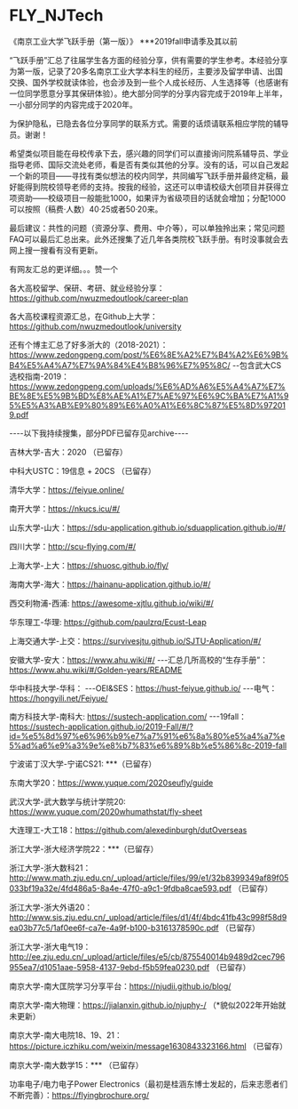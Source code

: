 # FLY_NJTech
《南京工业大学飞跃手册（第一版）》 ***2019fall申请季及其以前

“飞跃手册”汇总了往届学生各方面的经验分享，供有需要的学生参考。本经验分享为第一版，记录了20多名南京工业大学本科生的经历，主要涉及留学申请、出国交换、国外学校就读体验，也会涉及到一些个人成长经历、人生选择等（也感谢有一位同学愿意分享其保研体验）。绝大部分同学的分享内容完成于2019年上半年，一小部分同学的内容完成于2020年。 

为保护隐私，已隐去各位分享同学的联系方式。需要的话烦请联系相应学院的辅导员。谢谢！

希望类似项目能在母校传承下去，感兴趣的同学们可以直接询问院系辅导员、学业指导老师、国际交流处老师，看是否有类似其他的分享。没有的话，可以自己发起一个新的项目——寻找有类似想法的校内同学，共同编写飞跃手册并最终定稿，最好能得到院校领导老师的支持。按我的经验，这还可以申请校级大创项目并获得立项资助——校级项目一般能批1000，如果评为省级项目的话就会增加；分配1000可以按照（稿费·人数）40·25或者50·20来。

最后建议：共性的问题（资源分享、费用、中介等），可以单独拎出来；常见问题FAQ可以最后汇总出来。此外还搜集了近几年各类院校飞跃手册。有时没事就会去网上搜一搜看有没有更新。

有网友汇总的更详细。。。赞一个

各大高校留学、保研、考研、就业经验分享：https://github.com/nwuzmedoutlook/career-plan

各大高校课程资源汇总，在Github上大学：https://github.com/nwuzmedoutlook/university

还有个博主汇总了好多浙大的（2018-2021）：https://www.zedongpeng.com/post/%E6%8E%A2%E7%B4%A2%E6%9B%B4%E5%A4%A7%E7%9A%84%E4%B8%96%E7%95%8C/
--包含武大CS选校指南-2019：https://www.zedongpeng.com/uploads/%E6%AD%A6%E5%A4%A7%E7%BE%8E%E5%9B%BD%E8%AE%A1%E7%AE%97%E6%9C%BA%E7%A1%95%E5%A3%AB%E9%80%89%E6%A0%A1%E6%8C%87%E5%8D%972019.pdf

----以下我持续搜集，部分PDF已留存见archive----

吉林大学-吉大：2020 （已留存）

中科大USTC：19信息 + 20CS （已留存）

清华大学：https://feiyue.online/

南开大学：https://nkucs.icu/#/

山东大学-山大：https://sdu-application.github.io/sduapplication.github.io/#/ 

四川大学：http://scu-flying.com/#/

上海大学-上大：https://shuosc.github.io/fly/

海南大学-海大：https://hainanu-application.github.io/#/

西交利物浦-西浦: https://awesome-xjtlu.github.io/wiki/#/ 

华东理工-华理: https://github.com/paulzrq/Ecust-Leap 

上海交通大学-上交：https://survivesjtu.github.io/SJTU-Application/#/

安徽大学-安大：https://www.ahu.wiki/#/
---汇总几所高校的“生存手册”：https://www.ahu.wiki/#/Golden-years/README

华中科技大学-华科：
---OEI&SES：https://hust-feiyue.github.io/
---电气：https://hongyili.net/Feiyue/

南方科技大学-南科大: https://sustech-application.com/ 
---19fall：https://sustech-application.github.io/2019-Fall/#/?id=%e5%8d%97%e6%96%b9%e7%a7%91%e6%8a%80%e5%a4%a7%e5%ad%a6%e9%a3%9e%e8%b7%83%e6%89%8b%e5%86%8c-2019-fall

宁波诺丁汉大学-宁诺CS21: ***（已留存）

东南大学20：https://www.yuque.com/2020seufly/guide 

武汉大学-武大数学与统计学院20: https://www.yuque.com/2020whumathstat/fly-sheet

大连理工-大工18：https://github.com/alexedinburgh/dutOverseas

浙江大学-浙大经济学院22：***（已留存）

浙江大学-浙大数科21：http://www.math.zju.edu.cn/_upload/article/files/99/e1/32b8399349af89f05033bf19a32e/4fd486a5-8a4e-47f0-a9c1-9fdba8cae593.pdf
（已留存）

浙江大学-浙大外语20：http://www.sis.zju.edu.cn/_upload/article/files/d1/4f/4bdc41fb43c998f58d9ea03b77c5/1af0ee6f-ca7e-4a9f-b100-b3161378590c.pdf （已留存）

浙江大学-浙大电气19：http://ee.zju.edu.cn/_upload/article/files/e5/cb/875540014b9489d2cec796955ea7/d1051aae-5958-4137-9ebd-f5b59fea0230.pdf  （已留存）

南京大学-南大匡院学习分享平台：https://njudii.github.io/blog/

南京大学-南大物理：https://jialanxin.github.io/njuphy-/
（*貌似2022年开始就未更新）

南京大学-南大电院18、19、21：https://picture.iczhiku.com/weixin/message1630843323166.html （已留存）

南京大学-南大数学15：*** （已留存）

功率电子/电力电子Power Electronics（最初是桂涵东博士发起的，后来志愿者们不断完善）：https://flyingbrochure.org/

